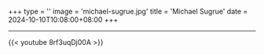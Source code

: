 +++
type = ''
image = 'michael-sugrue.jpg'
title = 'Michael Sugrue'
date = 2024-10-10T10:08:00+08:00
+++



---

{{< youtube 8rf3uqDj00A >}}
